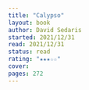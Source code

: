 ```yaml
---
title: "Calypso"
layout: book
author: David Sedaris
started: 2021/12/31
read: 2021/12/31
status: read
rating: "★★★☆☆"
cover:
pages: 272
---
```

